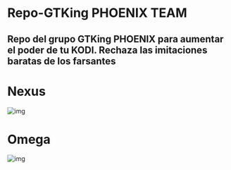 # Repo-GTKing PHOENIX TEAM
## Repo del grupo GTKing PHOENIX para aumentar el poder de tu KODI. Rechaza las imitaciones baratas de los farsantes

# Nexus
![img](https://i.imgur.com/0lOaMP2.png)

# Omega
![img](https://i.imgur.com/GHIq0z9.png)
